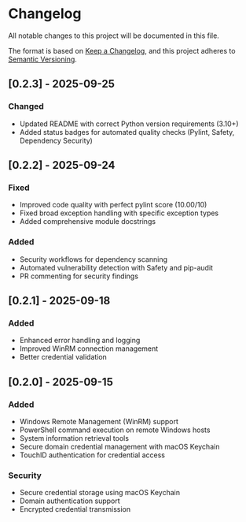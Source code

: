 # Changelog

All notable changes to this project will be documented in this file.

The format is based on [Keep a Changelog](https://keepachangelog.com/en/1.0.0/),
and this project adheres to [Semantic Versioning](https://semver.org/spec/v2.0.0.html).

## [0.2.3] - 2025-09-25

### Changed
- Updated README with correct Python version requirements (3.10+)
- Added status badges for automated quality checks (Pylint, Safety, Dependency Security)

## [0.2.2] - 2025-09-24

### Fixed
- Improved code quality with perfect pylint score (10.00/10)
- Fixed broad exception handling with specific exception types
- Added comprehensive module docstrings

### Added
- Security workflows for dependency scanning
- Automated vulnerability detection with Safety and pip-audit
- PR commenting for security findings

## [0.2.1] - 2025-09-18

### Added
- Enhanced error handling and logging
- Improved WinRM connection management
- Better credential validation

## [0.2.0] - 2025-09-15

### Added
- Windows Remote Management (WinRM) support
- PowerShell command execution on remote Windows hosts
- System information retrieval tools
- Secure domain credential management with macOS Keychain
- TouchID authentication for credential access

### Security
- Secure credential storage using macOS Keychain
- Domain authentication support
- Encrypted credential transmission
